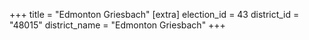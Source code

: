 +++
title = "Edmonton Griesbach"
[extra]
election_id = 43
district_id = "48015"
district_name = "Edmonton Griesbach"
+++
